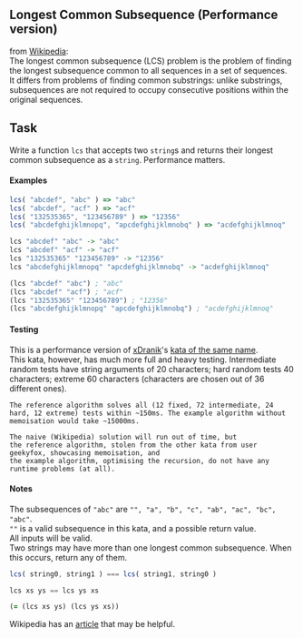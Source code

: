 ## Longest Common Subsequence (Performance version)

from [Wikipedia](http://en.wikipedia.org/wiki/Longest_common_subsequence_problem):  
The longest common subsequence (LCS) problem is the problem of finding the longest subsequence common to all sequences in a set of sequences.  
It differs from problems of finding common substrings: unlike substrings, subsequences are not required to occupy consecutive positions within the original sequences.

## Task

Write a function `lcs` that accepts two `string`s and returns their longest common subsequence as a `string`. 
Performance matters.

#### Examples

```javascript
lcs( "abcdef", "abc" ) => "abc"
lcs( "abcdef", "acf" ) => "acf"
lcs( "132535365", "123456789" ) => "12356"
lcs( "abcdefghijklmnopq", "apcdefghijklmnobq" ) => "acdefghijklmnoq"
```
```haskell
lcs "abcdef" "abc" -> "abc"
lcs "abcdef" "acf" -> "acf"
lcs "132535365" "123456789" -> "12356"
lcs "abcdefghijklmnopq" "apcdefghijklmnobq" -> "acdefghijklmnoq"
```
```clojure
(lcs "abcdef" "abc") ; "abc"
(lcs "abcdef" "acf") ; "acf"
(lcs "132535365" "123456789") ; "12356"
(lcs "abcdefghijklmnopq" "apcdefghijklmnobq") ; "acdefghijklmnoq"
```

#### Testing

This is a performance version of [xDranik](http://www.codewars.com/users/xDranik)'s [kata of the same name](http://www.codewars.com/kata/longest-common-subsequence/).  
This kata, however, has much more full and heavy testing. Intermediate random tests have string arguments of 20 characters; hard random tests 40 characters; extreme 60 characters (characters are chosen out of 36 different ones).
```if:javascript
The reference algorithm solves all (12 fixed, 72 intermediate, 24 hard, 12 extreme) tests within ~150ms. The example algorithm without memoisation would take ~15000ms.
```
```if:haskell
The naive (Wikipedia) solution will run out of time, but
the reference algorithm, stolen from the other kata from user geekyfox, showcasing memoisation, and
the example algorithm, optimising the recursion, do not have any runtime problems (at all).
```

#### Notes

The subsequences of `"abc"` are `"", "a", "b", "c", "ab", "ac", "bc", "abc"`.  
`""` is a valid subsequence in this kata, and a possible return value.  
All inputs will be valid.  
Two strings may have more than one longest common subsequence. When this occurs, return any of them.
```javascript
lcs( string0, string1 ) === lcs( string1, string0 )
```
```haskell
lcs xs ys == lcs ys xs
```
```clojure
(= (lcs xs ys) (lcs ys xs))
```
Wikipedia has an [article](http://en.wikipedia.org/wiki/Longest_common_subsequence_problem) that may be helpful.
